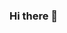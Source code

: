 ### Hi there 👋

<!--
https://www.codingame.com/profile/e4ab3f0294eb09c0f3e5fde1df2cfd1c548418
https://www.hackerrank.com/mrzero717
https://codeforces.cc/profile/Alex7
https://www.spoj.com/users/mrzero77/
https://wcipeg.com/user/mrzero77
https://app.codesignal.com/profile/aleksandar49
https://triplebyte.com/tb/aleksandar-abas-etkdnbq
-->

